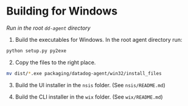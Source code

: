 # Building for Windows

*Run in the root `dd-agent` directory*

1. Build the executables for Windows. In the root agent directory run:
```python
python setup.py py2exe
```

2. Copy the files to the right place.
```bash
mv dist/*.exe packaging/datadog-agent/win32/install_files
```

3. Build the UI installer in the `nsis` folder. (See `nsis/README.md`)

4. Build the CLI installer in the `wix` folder. (See `wix/README.md`)